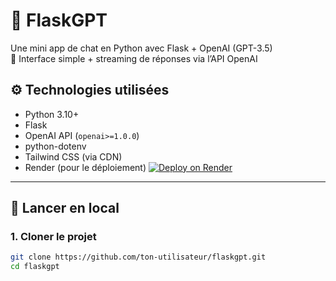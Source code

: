 # 🧠 FlaskGPT

Une mini app de chat en Python avec Flask + OpenAI (GPT-3.5)  
💬 Interface simple + streaming de réponses via l’API OpenAI


## ⚙️ Technologies utilisées

- Python 3.10+
- Flask
- OpenAI API (`openai>=1.0.0`)
- python-dotenv
- Tailwind CSS (via CDN)
- Render (pour le déploiement)
[![Deploy on Render](https://img.shields.io/badge/Render-Live-blue?logo=render)](https://flaskgpt-1dku.onrender.com/)

---

## 🧪 Lancer en local

### 1. Cloner le projet

```bash
git clone https://github.com/ton-utilisateur/flaskgpt.git
cd flaskgpt
